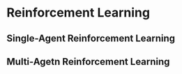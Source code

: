 # Reinforcement Learning

## Single-Agent Reinforcement Learning


## Multi-Agetn Reinforcement Learning
